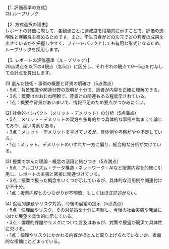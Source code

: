 【1. 評価基準の方式】  
(3) ルーブリック  

【2. 方式選択の理由】  
レポートの評価に際して、各観点ごとに達成度を段階的に示すことで、評価の透明性と客観性を高めるためです。また、学生自身がどの次元でどの程度の成果を出せているかを把握しやすく、フィードバックとしても有用な形式となるため、ルーブリックを採用します。

【3. レポートの評価基準（ルーブリック）】  
20点満点を以下の4観点（各5点）に区分し、それぞれの観点で0～5点を付与して合計点を算出します。

(1) 選んだ技術・事例の概要と背景の明確さ（5点満点）  
・5点：背景知識や関連分野の説明が十分で、読者が内容を正確に理解できる。  
・3点：概要はおおむね明瞭で、背景との関連もある程度示されている。  
・1点：概要や背景があいまいで、情報不足のため要点がつかみにくい。  

(2) 社会的インパクト（メリット・デメリット）の分析（5点満点）  
・5点：メリット・デメリットの双方を多角的かつ具体的な事例を踏まえて論じており、深い考察がある。  
・3点：メリット・デメリットを挙げているが、具体例や考察がやや不足している。  
・1点：メリット、デメリットのいずれか一方に偏り、総合的な分析が欠けている。  

(3) 授業で学んだ理論・概念の活用と結びつき（5点満点）  
・5点：アルゴリズム・データ構造・ネットワーク・AIなど授業内容を的確に引用し、レポートの主張と密接に関連づけている。  
・3点：授業で扱った概念をいくつか示しているが、具体的な活用例や関連付けが不十分。  
・1点：授業内容とのつながりが不明瞭、もしくはほぼ記述がない。  

(4) 倫理的課題やリスク対策、今後の展望の提示（5点満点）  
・5点：倫理面やリスク、その対処策を十分に考察し、今後の社会実装や発展に向けた展望を具体的に示している。  
・3点：倫理的課題やリスクについて言及はあるが、対策や展望が簡潔で具体性に欠ける。  
・1点：倫理やリスクにかかわる内容がほとんど取り上げられていないか、表面的な指摘にとどまっている。